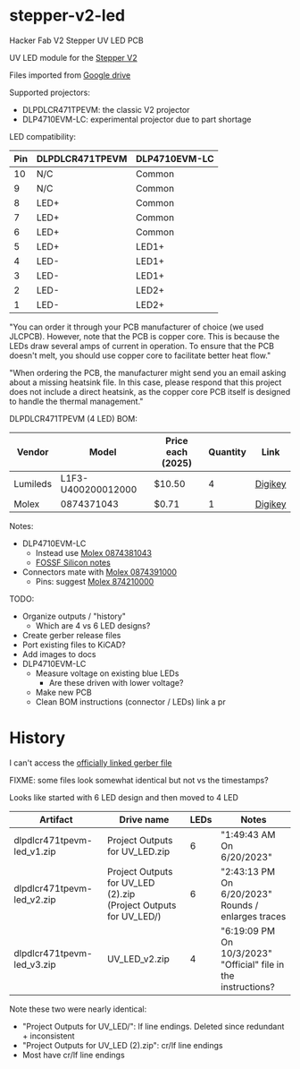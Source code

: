 # stepper-v2-led
Hacker Fab V2 Stepper UV LED PCB

UV LED module for the [Stepper V2](https://docs.hackerfab.org/home/fab-toolkit/patterning/lithography-stepper-v2-build-work-in-progress#bill-of-materials)

Files imported from [Google drive](https://drive.google.com/drive/u/1/folders/1X3nmuruO58prPQBm8DrWUhfM-LNq0qWm)

Supported projectors:
  * DLPDLCR471TPEVM: the classic V2 projector
  * DLP4710EVM-LC: experimental projector due to part shortage

LED compatibility:

| Pin      | DLPDLCR471TPEVM | DLP4710EVM-LC |
| -------- | --------------- | ------- |
| 10       | N/C             | Common   |
| 9        | N/C             | Common   |
| 8        | LED+            | Common   |
| 7        | LED+            | Common   |
| 6        | LED+            | Common   |
| 5        | LED+            | LED1+   |
| 4        | LED-            | LED1+   |
| 3        | LED-            | LED1+   |
| 2        | LED-            | LED2+   |
| 1        | LED-            | LED2+   |

"You can order it through your PCB manufacturer of choice (we used JLCPCB). However, note that the PCB is copper core. This is because the LEDs draw several amps of current in operation. To ensure that the PCB doesn't melt, you should use copper core to facilitate better heat flow."

"When ordering the PCB, the manufacturer might send you an email asking about a missing heatsink file. In this case, please respond that this project does not include a direct heatsink, as the copper core PCB itself is designed to handle the thermal management."

DLPDLCR471TPEVM (4 LED) BOM:

| Vendor    | Model | Price each (2025) | Quantity | Link |
| -------- | ------- | ------- | ------- | ------- |
|  	Lumileds |  L1F3-U400200012000  | $10.50   |  4  |  [Digikey](https://www.digikey.com/en/products/detail/lumileds/L1F3-U400200012000/7389568)  |
| Molex  |  0874371043  | $0.71   |  1  |  [Digikey](https://www.digikey.com/en/products/detail/molex/0874371043/717647)  |

Notes:
* DLP4710EVM-LC
  * Instead use [Molex 0874381043](https://www.digikey.com/en/products/detail/molex/0874381043/699154)
  * [FOSSF Silicon notes](https://docs.google.com/document/d/1Yg9_48nFprNLK36mjKuTRpAcMww_u_pMMim5-wJe3lg/edit?tab=t.0#heading=h.3c9frve8h9fi)
* Connectors mate with [Molex 0874391000](https://www.digikey.com/en/products/detail/molex/0874391000/561773)
  * Pins: suggest [Molex 874210000](https://www.digikey.com/en/products/detail/molex/0874210000/2037270)

TODO:
* Organize outputs / "history"
  * Which are 4 vs 6 LED designs?
* Create gerber release files
* Port existing files to KiCAD?
* Add images to docs
* DLP4710EVM-LC
  * Measure voltage on existing blue LEDs
    * Are these driven with lower voltage?
  * Make new PCB
  * Clean BOM instructions (connector / LEDs)
link a pr
# History


I can't access the [officially linked gerber file](https://drive.google.com/drive/u/1/folders/1DK4DBdWB0b6NKSaRz9XtcY19dkCHzusb)

FIXME: some files look somewhat identical but not vs the timestamps?

Looks like started with 6 LED design and then moved to 4 LED

| Artifact                      | Drive name                         | LEDs | Notes                                |
| ----------------------------- | ---------------------------------- | ---  | ------------------------------------ |
| dlpdlcr471tpevm-led_v1.zip    | Project Outputs for UV_LED.zip     | 6    | "1:49:43 AM On 6/20/2023"            |
| dlpdlcr471tpevm-led_v2.zip    | Project Outputs for UV_LED (2).zip<br>(Project Outputs for UV_LED/)         | 6    | "2:43:13 PM On 6/20/2023"<br>Rounds / enlarges traces            |
| dlpdlcr471tpevm-led_v3.zip    | UV_LED_v2.zip                      | 4    | "6:19:09 PM On 10/3/2023"<br>"Official" file in the instructions? |

Note these two were nearly identical:
* "Project Outputs for UV_LED/": lf line endings. Deleted since redundant + inconsistent
* "Project Outputs for UV_LED (2).zip": cr/lf line endings
* Most have cr/lf line endings

